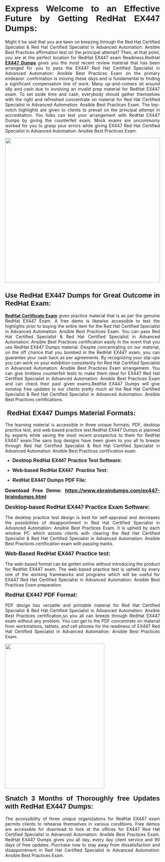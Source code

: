 <h1 dir="ltr" style="text-align: justify;"><span style="font-family:Verdana,Geneva,sans-serif;"><b>Express Welcome to an Effective Future by Getting RedHat EX447 Dumps:</b></span></h1>

<p dir="ltr" style="text-align: justify;">Might it be said that you are keen on breezing through the Red Hat Certified Specialist & Red Hat Certified Specialist in Advanced Automation: Ansible Best Practices affirmation test on the principal attempt? Then, at that point, you are at the perfect location for RedHat EX447 exam Readiness.RedHat <a href="https://www.ebraindumps.com/ex447-braindumps.html" target="_self"><strong>EX447 Dumps</strong></a> gives you the most recent review material that has been arranged for you to pass the EX447 Red Hat Certified Specialist in Advanced Automation: Ansible Best Practices Exam on the primary endeavor. confirmation is moving these days and is fundamental to finding a significant compensation line of work. Many up-and-comers sit around idly and cash due to involving an invalid prep material for RedHat EX447 exam. To set aside time and cash, everybody should gather themselves with the right and refreshed concentrate on material for Red Hat Certified Specialist in Advanced Automation: Ansible Best Practices Exam. The top-notch highlights are given to clients to prevail on the principal attempt in accreditation. You folks can test your arrangement with RedHat EX447 Dumps by giving the counterfeit exam. Mock exams are uncommonly worked for you to grasp your errors while giving EX447 Red Hat Certified Specialist in Advanced Automation: Ansible Best Practices Exam.</p>

<p dir="ltr" style="text-align: justify;"><a href="https://www.ebraindumps.com/ex447-braindumps.html" target="_self"><img alt="" src="https://lh3.googleusercontent.com/pw/AMWts8Aj3tb-wF0OMpw147T1Bg9eAAj9fKo6ifFWMDCc6oU3qtU3KEqtRsEM2KRmm3UaDWRNIl4uKsuW21qaZWMz89XK1ad3jQX9oZiQAoJqInwJqRGpkLNoXMJEdtJjmgXii-lFlTr95P8IcS6Zx1e4FG44=w1098-h617-no?authuser=4" style="width: 100%; height: 470px;" /></a></p>

<h2 dir="ltr" style="text-align: justify;"><span style="font-size:22px;"><span style="font-family:Verdana,Geneva,sans-serif;"><strong>Use RedHat EX447 Dumps for Great Outcome in RedHat Exam:</strong></span></span></h2>

<p dir="ltr" style="text-align: justify;"><a href="https://www.ebraindumps.com/red-hat-certified-specialist-dumps.html" target="_self"><strong>RedHat Certificate Exam</strong></a> gives practice material that is as per the genuine RedHat EX447 Exam. A free demo is likewise accessible to test the highlights prior to buying the entire item for the Red Hat Certified Specialist in Advanced Automation: Ansible Best Practices Exam. You can pass Red Hat Certified Specialist & Red Hat Certified Specialist in Advanced Automation: Ansible Best Practices certification easily in the event that you use RedHat EX447 Dumps material. Despite concentrating on our material, on the off chance that you bombed in the RedHat EX447 exam, you can guarantee your cash back as per agreements. By recognizing your slip-ups you can work on your exhibition consistently for Red Hat Certified Specialist in Advanced Automation: Ansible Best Practices Exam arrangement. You can give limitless counterfeit tests to make them ideal for EX447 Red Hat Certified Specialist in Advanced Automation: Ansible Best Practices Exam and can check their past given exams.RedHat EX447 Dumps will give nonstop free updates to our clients pretty much all the Red Hat Certified Specialist & Red Hat Certified Specialist in Advanced Automation: Ansible Best Practices certifications.</p>

<h3 dir="ltr" style="text-align: justify;"><span style="font-size:22px;"><span style="font-family:Verdana,Geneva,sans-serif;"><strong> RedHat EX447 Dumps Material Formats:</strong></span></span></h3>

<p dir="ltr" style="text-align: justify;">The learning material is accessible in three unique formats; PDF, desktop practice test, and web based practice test.RedHat EX447 Dumps is planned by experts while saving the most recent prospectus to them for RedHat EX447 exam.The sans bug designs have been given to you all to breeze through Red Hat Certified Specialist & Red Hat Certified Specialist in Advanced Automation: Ansible Best Practices certification exam.</p>

<ul dir="ltr">
	<li style="text-align: justify;"><span style="font-size:16px;"><span style="font-family:Verdana,Geneva,sans-serif;"><b>Desktop RedHat EX447 Practice Test Software: </b></span></span></li>
	<li style="text-align: justify;">
	<p><span style="font-size:16px;"><span style="font-family:Verdana,Geneva,sans-serif;"><b id="docs-internal-guid-44b45a43-7fff-2325-b530-fbb6de77fdb4">Web-based RedHat EX447  Practice Test:</b></span></span></p>
	</li>
	<li role="presentation" style="text-align: justify;"><span style="font-size:16px;"><span style="font-family:Verdana,Geneva,sans-serif;"><b id="docs-internal-guid-44b45a43-7fff-2325-b530-fbb6de77fdb4">RedHat EX447 Dumps PDF File:</b> </span></span></li>
</ul>

<p dir="ltr" style="text-align: justify;"><span style="font-size:16px;"><strong>Download Free Demo: <a href="https://www.ebraindumps.com/ex447-braindumps.html" target="_self">https://www.ebraindumps.com/ex447-braindumps.html</a></strong></span></p>

<p dir="ltr" style="text-align: justify;"><span style="font-size:18px;"><span style="font-family:Verdana,Geneva,sans-serif;"><b id="docs-internal-guid-44b45a43-7fff-2325-b530-fbb6de77fdb4">Desktop-based </b><b>RedHat EX447 Practice Exam Software:</b></span></span></p>

<p dir="ltr" style="text-align: justify;">The desktop practice test design is best for self-appraisal and decreases the possibilities of disappointment in Red Hat Certified Specialist in Advanced Automation: Ansible Best Practices Exam. It is upheld by each window PC which assists clients with clearing the Red Hat Certified Specialist & Red Hat Certified Specialist in Advanced Automation: Ansible Best Practices certification exam with passing marks.</p>

<p dir="ltr" style="text-align: justify;"><span style="font-size:18px;"><span style="font-family:Verdana,Geneva,sans-serif;"><b>Web-Based RedHat EX447 Practice test:</b></span></span></p>

<p dir="ltr" style="text-align: justify;">The web-based format can be gotten online without introducing the product for RedHat EX447 exam. The web-based practice test is upheld by every one of the working frameworks and programs which will be useful for EX447 Red Hat Certified Specialist in Advanced Automation: Ansible Best Practices Exam preparation.</p>

<p dir="ltr" style="text-align: justify;"><span style="font-size:18px;"><span style="font-family:Verdana,Geneva,sans-serif;"><b>RedHat EX447 PDF Format:</b></span></span></p>

<p dir="ltr" style="text-align: justify;">PDF design has versatile and printable material for Red Hat Certified Specialist & Red Hat Certified Specialist in Advanced Automation: Ansible Best Practices certification,so you all can breeze through RedHat EX447 exam without any problem. You can get to the PDF concentrate on material from workstations, tablets, and cell phones for the readiness of EX447 Red Hat Certified Specialist in Advanced Automation: Ansible Best Practices Exam.</p>

<p dir="ltr" style="text-align: justify;"><a href="https://www.ebraindumps.com/ex447-braindumps.html" target="_self"><img alt="" src="https://lh3.googleusercontent.com/pw/AMWts8Cm0-aiB9xC_FPL6GMf_gRc8bGJDkUG0gzD_GNwF--xl3UqafByTFN8nh78SU7aGuHZFgFzPFfPw8DPYtpQLPn5Yzy7__RrfyR3tcnJW6pSf-MMu652cZxPK9fQfq2DRLK-vEhbQGsNVpaasFd-xlwx=w1179-h617-no?authuser=4" style="width: 80%; height: 470px;" /></a></p>

<h4 dir="ltr" style="text-align: justify;"><b><span style="font-size:22px;"><span style="font-family:Verdana,Geneva,sans-serif;">Snatch 3 Months of Thoroughly free Updates with RedHat EX447 Dumps:</span></span></b></h4>

<p dir="ltr" style="text-align: justify;">The accessibility of three unique organizations for RedHat EX447 exam permits clients to rehearse themselves in various conditions. Free demos are accessible for download to look at the offices for EX447 Red Hat Certified Specialist in Advanced Automation: Ansible Best Practices Exam. RedHat EX447 Dumps gives you all day, every day client service and 90 days of free updates. Purchase now to stay away from dissatisfaction and disappointment in Red Hat Certified Specialist in Advanced Automation: Ansible Best Practices Exam.</p>

<p style="text-align: justify;"> </p>

